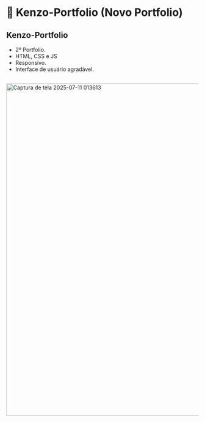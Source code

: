 # :ocean: Kenzo-Portfolio (Novo Portfolio)

##  Kenzo-Portfolio  
- 2º Portfolio.
- HTML, CSS e JS
- Responsivo.
- Interface de usuário agradável.
##

<img width="1897" height="869" alt="Captura de tela 2025-07-11 013613" src="https://github.com/user-attachments/assets/8d2e8d49-7a62-465b-9ca8-83f8a5026f55" />

